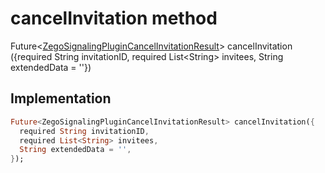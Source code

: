 


# cancelInvitation method








Future&lt;[ZegoSignalingPluginCancelInvitationResult](../../zego_uikit_prebuilt_live_audio_room/ZegoSignalingPluginCancelInvitationResult-class.md)> cancelInvitation
({required String invitationID, required List&lt;String> invitees, String extendedData = ''})








## Implementation

```dart
Future<ZegoSignalingPluginCancelInvitationResult> cancelInvitation({
  required String invitationID,
  required List<String> invitees,
  String extendedData = '',
});
```







